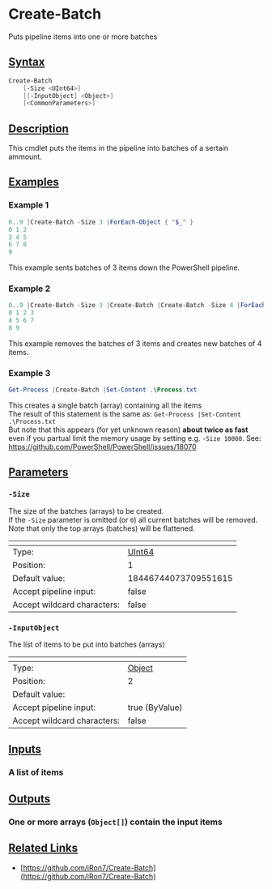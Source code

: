# Create-Batch
Puts pipeline items into one or more batches
## [Syntax](#syntax)
```PowerShell
Create-Batch
    [-Size <UInt64>]
    [[-InputObject] <Object>]
    [<CommonParameters>]
```
## [Description](#description)
 This cmdlet puts the items in the pipeline into batches of a sertain ammount.

## [Examples](exampls)
### Example 1
```PowerShell
0..9 |Create-Batch -Size 3 |ForEach-Object { "$_" }
0 1 2
3 4 5
6 7 8
9
```
 This example sents batches of 3 items down the PowerShell pipeline.

### Example 2
```PowerShell
0..9 |Create-Batch -Size 3 |Create-Batch |Create-Batch -Size 4 |ForEach-Object { "$_" }
0 1 2 3
4 5 6 7
8 9
```
 This example removes the batches of 3 items and creates new batches of 4 items.

### Example 3
```PowerShell
Get-Process |Create-Batch |Set-Content .\Process.txt
```
This creates a single batch (array) containing all the items  
The result of this statement is the same as: `Get-Process |Set-Content .\Process.txt`  
But note that this appears (for yet unknown reason) **about twice as fast** even if
you partual limit the memory usage by setting e.g. `-Size 10000`.
See: https://github.com/PowerShell/PowerShell/issues/18070

## [Parameters](#parameters)
### `-Size`
 The size of the batches (arrays) to be created.  
If the `-Size` parameter is omitted (or `0`) all current batches will be removed.  
Note that only the top arrays (batches) will be flattened.

| <!--                    --> | <!-- --> |
| --------------------------- | -------- |
| Type:                       | [UInt64](https://docs.microsoft.com/en-us/dotnet/api/System.UInt64) |
| Position:                   | 1 |
| Default value:              | 18446744073709551615 |
| Accept pipeline input:      | false |
| Accept wildcard characters: | false |
### `-InputObject`
 The list of items to be put into batches (arrays)

| <!--                    --> | <!-- --> |
| --------------------------- | -------- |
| Type:                       | [Object](https://docs.microsoft.com/en-us/dotnet/api/System.Object) |
| Position:                   | 2 |
| Default value:              |  |
| Accept pipeline input:      | true (ByValue) |
| Accept wildcard characters: | false |
## [Inputs](#inputs)
### A list of items
## [Outputs](#outputs)
### One or more arrays (`Object[]`) contain the input items
## [Related Links](#related-links)
* [https://github.com/iRon7/Create-Batch](https://github.com/iRon7/Create-Batch)
